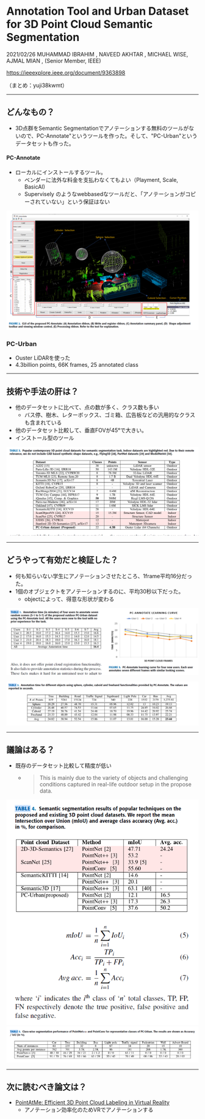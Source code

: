 Annotation Tool and Urban Dataset for 3D Point Cloud Semantic Segmentation
===

2021/02/26 MUHAMMAD IBRAHIM , NAVEED AKHTAR , MICHAEL WISE, AJMAL MIAN , (Senior Member, IEEE)


https://ieeexplore.ieee.org/document/9363898

（まとめ：yuji38kwmt）

---

## どんなもの？

* 3D点群をSemantic Segmentationでアノテーションする無料のツールがないので、PC-Annotate"というツールを作った。そして、"PC-Urban"というデータセットも作った。 

#### PC-Annotate
* ローカルにインストールするツール。
    * ベンダーに法外な料金を支払わなくてもよい（Playment, Scale, BasicAI)
    * Supervisely のようなwebbasedなツールだと、「アノテーションがコピーされていない」という保証はない

![fig2](yuji38kwmt/fig2.PNG)

### PC-Urban
* Ouster LiDARを使った
* 4.3billion points, 66K frames, 25 annotated class


---

## 技術や手法の肝は？
* 他のデータセットに比べて、点の数が多く、クラス数も多い
    * バス停、樹木、レターボックス、ゴミ箱、広告板などの汎用的なクラスも含まれている
* 他のデータセット比較して、垂直FOVが45°で大きい。
* インストール型のツール

![table3](yuji38kwmt/table3.PNG)

---

## どうやって有効だと検証した？
* 何も知らいない学生にアノテーションさせたところ、1frame平均16分だった。
* 1個のオブジェクトをアノテーションするのに、平均30秒以下だった。
    * objectによって、得意な形状が変わる

![fig5](yuji38kwmt/fig5.PNG)

![table2](yuji38kwmt/table2.PNG)



---

## 議論はある？
* 既存のデータセット比較して精度が低い
    * >This is mainly due to the variety of objects and challenging conditions captured in real-life outdoor setup in the propose data.

![table4](yuji38kwmt/table4.PNG)
![table5](yuji38kwmt/table5.PNG)

---

## 次に読むべき論文は？
* [PointAtMe: Efficient 3D Point Cloud Labeling in Virtual Reality](https://ieeexplore.ieee.org/document/8814115)
    * アノテーション効率化のためVRでアノテーションする

